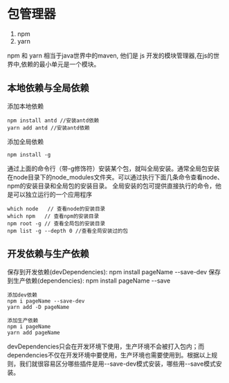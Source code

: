 # 包管理器
1. npm
2. yarn

npm 和 yarn 相当于java世界中的maven,  他们是 js 开发的模块管理器,在js的世界中,依赖的最小单元是一个模块。

## 本地依赖与全局依赖

添加本地依赖
```
npm install antd //安装antd依赖
yarn add antd //安装antd依赖
```

添加全局依赖
```
npm install -g 
```

通过上面的命令行（带-g修饰符）安装某个包，就叫全局安装。通常全局包安装在node目录下的node_modules文件夹。可以通过执行下面几条命令查看node、npm的安装目录和全局包的安装目录。
全局安装的包可提供直接执行的命令，他是可以独立运行的一个应用程序

```
which node   // 查看node的安装目录
which npm   // 查看npm的安装目录
npm root -g // 查看全局包的安装目录
npm list -g --depth 0 //查看全局安装过的包
````

## 开发依赖与生产依赖

保存到开发依赖(devDependencies): npm install pageName --save-dev
保存到生产依赖(dependencies): npm install pageName --save

```
添加dev依赖
npm i pageName --save-dev
yarn add -D pageName
```
```
添加生产依赖
npm i pageName
yarn add pageName
```
devDependencies只会在开发环境下使用，生产环境不会被打入包内；而dependencies不仅在开发环境中要使用，生产环境也需要使用到。根据以上规则，我们就很容易区分哪些插件是用--save-dev模式安装，哪些用--save模式安装。
